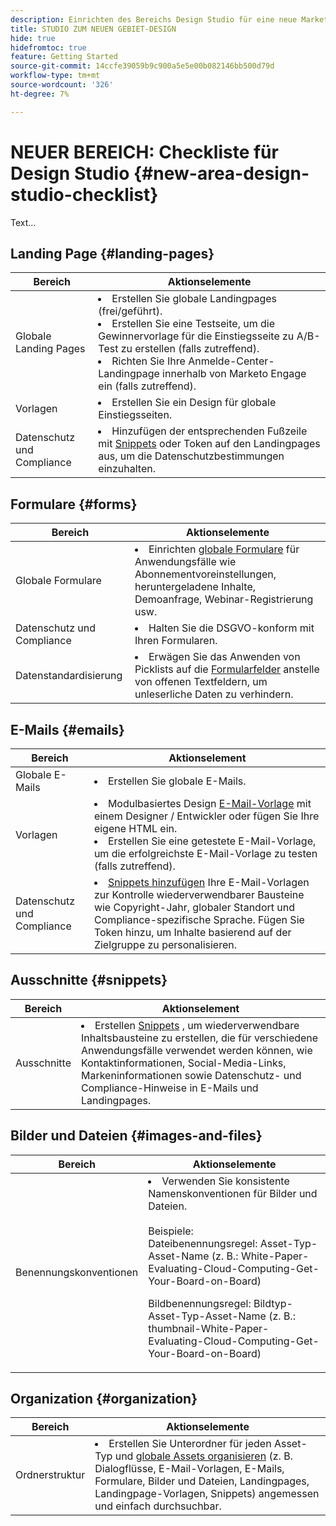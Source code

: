 ```yaml
---
description: Einrichten des Bereichs Design Studio für eine neue Marketo Engage-Instanz.
title: STUDIO ZUM NEUEN GEBIET-DESIGN
hide: true
hidefromtoc: true
feature: Getting Started
source-git-commit: 14ccfe39059b9c900a5e5e00b082146bb500d79d
workflow-type: tm+mt
source-wordcount: '326'
ht-degree: 7%

---
```


# NEUER BEREICH: Checkliste für Design Studio {#new-area-design-studio-checklist}

Text...

## Landing Page {#landing-pages}

<table>
<thead>
  <tr>
    <th>Bereich</th>
    <th>Aktionselemente</th>
  </tr>
</thead>
<tbody>
  <tr>
    <td>Globale Landing Pages</td>
    <td><li>Erstellen Sie globale Landingpages (frei/geführt).</li>
    <li>Erstellen Sie eine Testseite, um die Gewinnervorlage für die Einstiegsseite zu A/B-Test zu erstellen (falls zutreffend).</li>
    <li>Richten Sie Ihre Anmelde-Center-Landingpage innerhalb von Marketo Engage ein (falls zutreffend).</li></td>
  </tr>
  <tr>
    <td>Vorlagen</td>
    <td><li>Erstellen Sie ein Design für globale Einstiegsseiten.</li></td>
  </tr>
  <tr>
    <td>Datenschutz und Compliance</td>
    <td><li>Hinzufügen der entsprechenden Fußzeile mit <a href="https://experienceleague.adobe.com/en/docs/marketo/using/product-docs/demand-generation/landing-pages/personalizing-landing-pages/add-a-snippet-to-a-landing-page">Snippets</a> oder Token auf den Landingpages aus, um die Datenschutzbestimmungen einzuhalten.</li></td>
  </tr>
</tbody>
</table>

## Formulare {#forms}

<table>
<thead>
  <tr>
    <th>Bereich</th>
    <th>Aktionselemente</th>
  </tr>
</thead>
<tbody>
  <tr>
    <td>Globale Formulare</td>
    <td><li>Einrichten <a href="https://experienceleague.adobe.com/en/docs/marketo/using/product-docs/demand-generation/forms/creating-a-form/create-a-form#product-docs" target="_blank" rel="noopener noreferrer">globale Formulare</a> für Anwendungsfälle wie Abonnementvoreinstellungen, heruntergeladene Inhalte, Demoanfrage, Webinar-Registrierung usw.</li></td>
  </tr>
  <tr>
    <td>Datenschutz und Compliance</td>
    <td><li>Halten Sie die DSGVO-konform mit Ihren Formularen.</li></td>
  </tr>
  <tr>
    <td>Datenstandardisierung</td>
    <td><li>Erwägen Sie das Anwenden von Picklists auf die <a href="https://experienceleague.adobe.com/en/docs/marketo/using/product-docs/demand-generation/forms/creating-a-form/add-a-field-to-a-form#product-docs" target="_blank" rel="noopener noreferrer">Formularfelder</a> anstelle von offenen Textfeldern, um unleserliche Daten zu verhindern.</li></td>
  </tr>
</tbody>
</table>

## E-Mails {#emails}

<table>
<thead>
  <tr>
    <th>Bereich</th>
    <th>Aktionselement</th>
  </tr>
</thead>
<tbody>
  <tr>
    <td>Globale E-Mails</td>
    <td><li>Erstellen Sie globale E-Mails.</li></td>
  </tr>
  <tr>
    <td>Vorlagen</td>
    <td><li>Modulbasiertes Design <a href="https://experienceleague.adobe.com/en/docs/marketo/using/product-docs/email-marketing/general/email-editor-2/create-an-email-template" target="_blank" rel="noopener noreferrer">E-Mail-Vorlage</a> mit einem Designer / Entwickler oder fügen Sie Ihre eigene HTML ein.</li>
    <li>Erstellen Sie eine getestete E-Mail-Vorlage, um die erfolgreichste E-Mail-Vorlage zu testen (falls zutreffend).</li></td>
  </tr>
  <tr>
    <td>Datenschutz und Compliance</td>
    <td><li><a href="https://experienceleague.adobe.com/en/docs/marketo/using/product-docs/email-marketing/general/functions-in-the-editor/add-a-snippet-to-an-email" target="_blank" rel="noopener noreferrer">Snippets hinzufügen</a> Ihre E-Mail-Vorlagen zur Kontrolle wiederverwendbarer Bausteine wie Copyright-Jahr, globaler Standort und Compliance-spezifische Sprache. Fügen Sie Token hinzu, um Inhalte basierend auf der Zielgruppe zu personalisieren.</li></td>
  </tr>
</tbody>
</table>

## Ausschnitte {#snippets}

<table>
<thead>
  <tr>
    <th>Bereich</th>
    <th>Aktionselement</th>
  </tr>
</thead>
<tbody>
  <tr>
    <td>Ausschnitte</td>
    <td><li>Erstellen <a href="https://experienceleague.adobe.com/en/docs/marketo/using/product-docs/personalization/segmentation-and-snippets/snippets/create-a-snippet#product-docs" target="_blank" rel="noopener noreferrer">Snippets</a> , um wiederverwendbare Inhaltsbausteine zu erstellen, die für verschiedene Anwendungsfälle verwendet werden können, wie Kontaktinformationen, Social-Media-Links, Markeninformationen sowie Datenschutz- und Compliance-Hinweise in E-Mails und Landingpages.</li></td>
  </tr>
</tbody>
</table>

## Bilder und Dateien {#images-and-files}

<table>
<thead>
  <tr>
    <th>Bereich</th>
    <th>Aktionselemente</th>
  </tr>
</thead>
<tbody>
  <tr>
    <td>Benennungskonventionen</td>
    <td><li>Verwenden Sie konsistente Namenskonventionen für Bilder und Dateien.</li>  
    <br>Beispiele:  
    <br>Dateibenennungsregel: Asset-Typ-Asset-Name (z. B.: White-Paper-Evaluating-Cloud-Computing-Get-Your-Board-on-Board) 
    <p>Bildbenennungsregel: Bildtyp-Asset-Typ-Asset-Name (z. B.: thumbnail-White-Paper-Evaluating-Cloud-Computing-Get-Your-Board-on-Board)</td>
  </tr>
</tbody>
</table>

## Organization {#organization}

<table>
<thead>
  <tr>
    <th>Bereich</th>
    <th>Aktionselemente</th>
  </tr>
</thead>
<tbody>
  <tr>
    <td>Ordnerstruktur </td>
    <td><li>Erstellen Sie Unterordner für jeden Asset-Typ und <a href="https://experienceleague.adobe.com/en/docs/marketo/using/product-docs/demand-generation/images-and-files/organize-your-images-and-files-using-folders">globale Assets organisieren</a> (z. B. Dialogflüsse, E-Mail-Vorlagen, E-Mails, Formulare, Bilder und Dateien, Landingpages, Landingpage-Vorlagen, Snippets) angemessen und einfach durchsuchbar.</li></td>
  </tr>
</tbody>
</table>
